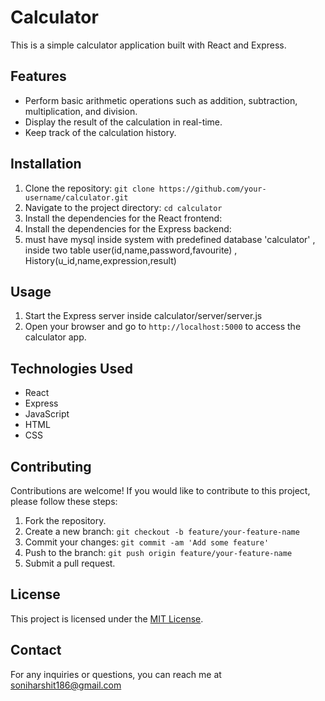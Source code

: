 # Calculator

This is a simple calculator application built with React and Express.

## Features

- Perform basic arithmetic operations such as addition, subtraction, multiplication, and division.
- Display the result of the calculation in real-time.
- Keep track of the calculation history.

## Installation

1. Clone the repository: `git clone https://github.com/your-username/calculator.git`
2. Navigate to the project directory: `cd calculator`
3. Install the dependencies for the React frontend:
4. Install the dependencies for the Express backend:
5. must have mysql inside system  with predefined database 'calculator' , inside two table user(id,name,password,favourite) , History(u_id,name,expression,result)


## Usage

1. Start the Express server inside calculator/server/server.js
3. Open your browser and go to `http://localhost:5000` to access the calculator app.

## Technologies Used

- React
- Express
- JavaScript
- HTML
- CSS

## Contributing

Contributions are welcome! If you would like to contribute to this project, please follow these steps:

1. Fork the repository.
2. Create a new branch: `git checkout -b feature/your-feature-name`
3. Commit your changes: `git commit -am 'Add some feature'`
4. Push to the branch: `git push origin feature/your-feature-name`
5. Submit a pull request.

## License

This project is licensed under the [MIT License](https://opensource.org/licenses/MIT).

## Contact

For any inquiries or questions, you can reach me at soniharshit186@gmail.com

